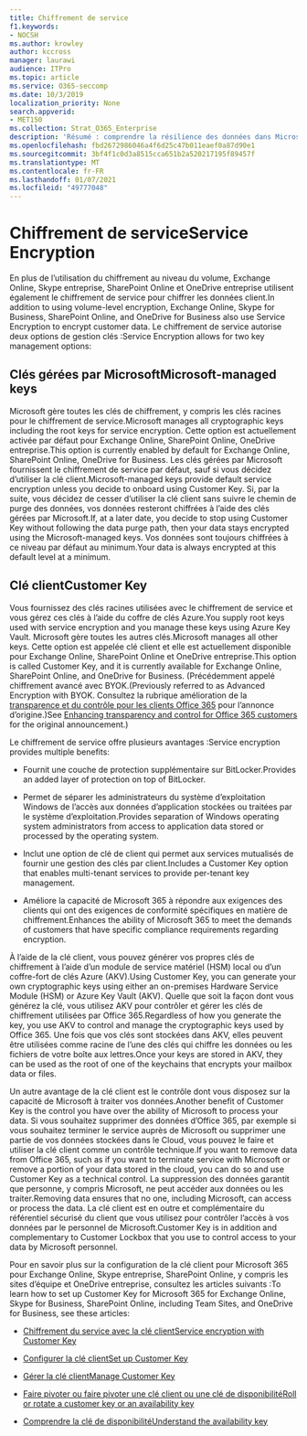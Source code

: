 ```yaml
---
title: Chiffrement de service
f1.keywords:
- NOCSH
ms.author: krowley
author: kccross
manager: laurawi
audience: ITPro
ms.topic: article
ms.service: O365-seccomp
ms.date: 10/3/2019
localization_priority: None
search.appverid:
- MET150
ms.collection: Strat_O365_Enterprise
description: 'Résumé : comprendre la résilience des données dans Microsoft Office 365.'
ms.openlocfilehash: fbd2672986046a4f6d25c47b011eaef0a87d90e1
ms.sourcegitcommit: 3bf4f1c0d3a8515cca651b2a520217195f89457f
ms.translationtype: MT
ms.contentlocale: fr-FR
ms.lasthandoff: 01/07/2021
ms.locfileid: "49777048"
---
```

# <a name="service-encryption"></a><span data-ttu-id="d23e5-103">Chiffrement de service</span><span class="sxs-lookup"><span data-stu-id="d23e5-103">Service Encryption</span></span>

<span data-ttu-id="d23e5-104">En plus de l’utilisation du chiffrement au niveau du volume, Exchange Online, Skype entreprise, SharePoint Online et OneDrive entreprise utilisent également le chiffrement de service pour chiffrer les données client.</span><span class="sxs-lookup"><span data-stu-id="d23e5-104">In addition to using volume-level encryption, Exchange Online, Skype for Business, SharePoint Online, and OneDrive for Business also use Service Encryption to encrypt customer data.</span></span> <span data-ttu-id="d23e5-105">Le chiffrement de service autorise deux options de gestion clés :</span><span class="sxs-lookup"><span data-stu-id="d23e5-105">Service Encryption allows for two key management options:</span></span>

## <a name="microsoft-managed-keys"></a><span data-ttu-id="d23e5-106">Clés gérées par Microsoft</span><span class="sxs-lookup"><span data-stu-id="d23e5-106">Microsoft-managed keys</span></span>
<span data-ttu-id="d23e5-107">Microsoft gère toutes les clés de chiffrement, y compris les clés racines pour le chiffrement de service.</span><span class="sxs-lookup"><span data-stu-id="d23e5-107">Microsoft manages all cryptographic keys including the root keys for service encryption.</span></span> <span data-ttu-id="d23e5-108">Cette option est actuellement activée par défaut pour Exchange Online, SharePoint Online, OneDrive entreprise.</span><span class="sxs-lookup"><span data-stu-id="d23e5-108">This option is currently enabled by default for Exchange Online, SharePoint Online, OneDrive for Business.</span></span> <span data-ttu-id="d23e5-109">Les clés gérées par Microsoft fournissent le chiffrement de service par défaut, sauf si vous décidez d’utiliser la clé client.</span><span class="sxs-lookup"><span data-stu-id="d23e5-109">Microsoft-managed keys provide default service encryption unless you decide to onboard using Customer Key.</span></span> <span data-ttu-id="d23e5-110">Si, par la suite, vous décidez de cesser d’utiliser la clé client sans suivre le chemin de purge des données, vos données resteront chiffrées à l’aide des clés gérées par Microsoft.</span><span class="sxs-lookup"><span data-stu-id="d23e5-110">If, at a later date, you decide to stop using Customer Key without following the data purge path, then your data stays encrypted using the Microsoft-managed keys.</span></span> <span data-ttu-id="d23e5-111">Vos données sont toujours chiffrées à ce niveau par défaut au minimum.</span><span class="sxs-lookup"><span data-stu-id="d23e5-111">Your data is always encrypted at this default level at a minimum.</span></span> 

## <a name="customer-key"></a><span data-ttu-id="d23e5-112">Clé client</span><span class="sxs-lookup"><span data-stu-id="d23e5-112">Customer Key</span></span>
<span data-ttu-id="d23e5-113">Vous fournissez des clés racines utilisées avec le chiffrement de service et vous gérez ces clés à l’aide du coffre de clés Azure.</span><span class="sxs-lookup"><span data-stu-id="d23e5-113">You supply root keys used with service encryption and you manage these keys using Azure Key Vault.</span></span> <span data-ttu-id="d23e5-114">Microsoft gère toutes les autres clés.</span><span class="sxs-lookup"><span data-stu-id="d23e5-114">Microsoft manages all other keys.</span></span> <span data-ttu-id="d23e5-115">Cette option est appelée clé client et elle est actuellement disponible pour Exchange Online, SharePoint Online et OneDrive entreprise.</span><span class="sxs-lookup"><span data-stu-id="d23e5-115">This option is called Customer Key, and it is currently available for Exchange Online, SharePoint Online, and OneDrive for Business.</span></span> <span data-ttu-id="d23e5-116">(Précédemment appelé chiffrement avancé avec BYOK.</span><span class="sxs-lookup"><span data-stu-id="d23e5-116">(Previously referred to as Advanced Encryption with BYOK.</span></span> <span data-ttu-id="d23e5-117">Consultez la rubrique amélioration de la [transparence et du contrôle pour les clients Office 365](https://blogs.office.com/2015/04/21/enhancing-transparency-and-control-for-office-365-customers/) pour l’annonce d’origine.)</span><span class="sxs-lookup"><span data-stu-id="d23e5-117">See [Enhancing transparency and control for Office 365 customers](https://blogs.office.com/2015/04/21/enhancing-transparency-and-control-for-office-365-customers/) for the original announcement.)</span></span>

<span data-ttu-id="d23e5-118">Le chiffrement de service offre plusieurs avantages :</span><span class="sxs-lookup"><span data-stu-id="d23e5-118">Service encryption provides multiple benefits:</span></span>

- <span data-ttu-id="d23e5-119">Fournit une couche de protection supplémentaire sur BitLocker.</span><span class="sxs-lookup"><span data-stu-id="d23e5-119">Provides an added layer of protection on top of BitLocker.</span></span>

- <span data-ttu-id="d23e5-120">Permet de séparer les administrateurs du système d’exploitation Windows de l’accès aux données d’application stockées ou traitées par le système d’exploitation.</span><span class="sxs-lookup"><span data-stu-id="d23e5-120">Provides separation of Windows operating system administrators from access to application data stored or processed by the operating system.</span></span>

- <span data-ttu-id="d23e5-121">Inclut une option de clé de client qui permet aux services mutualisés de fournir une gestion des clés par client.</span><span class="sxs-lookup"><span data-stu-id="d23e5-121">Includes a Customer Key option that enables multi-tenant services to provide per-tenant key management.</span></span>

- <span data-ttu-id="d23e5-122">Améliore la capacité de Microsoft 365 à répondre aux exigences des clients qui ont des exigences de conformité spécifiques en matière de chiffrement.</span><span class="sxs-lookup"><span data-stu-id="d23e5-122">Enhances the ability of Microsoft 365 to meet the demands of customers that have specific compliance requirements regarding encryption.</span></span>

<span data-ttu-id="d23e5-123">À l’aide de la clé client, vous pouvez générer vos propres clés de chiffrement à l’aide d’un module de service matériel (HSM) local ou d’un coffre-fort de clés Azure (AKV).</span><span class="sxs-lookup"><span data-stu-id="d23e5-123">Using Customer Key, you can generate your own cryptographic keys using either an on-premises Hardware Service Module (HSM) or Azure Key Vault (AKV).</span></span> <span data-ttu-id="d23e5-124">Quelle que soit la façon dont vous générez la clé, vous utilisez AKV pour contrôler et gérer les clés de chiffrement utilisées par Office 365.</span><span class="sxs-lookup"><span data-stu-id="d23e5-124">Regardless of how you generate the key, you use AKV to control and manage the cryptographic keys used by Office 365.</span></span> <span data-ttu-id="d23e5-125">Une fois que vos clés sont stockées dans AKV, elles peuvent être utilisées comme racine de l’une des clés qui chiffre les données ou les fichiers de votre boîte aux lettres.</span><span class="sxs-lookup"><span data-stu-id="d23e5-125">Once your keys are stored in AKV, they can be used as the root of one of the keychains that encrypts your mailbox data or files.</span></span>

<span data-ttu-id="d23e5-126">Un autre avantage de la clé client est le contrôle dont vous disposez sur la capacité de Microsoft à traiter vos données.</span><span class="sxs-lookup"><span data-stu-id="d23e5-126">Another benefit of Customer Key is the control you have over the ability of Microsoft to process your data.</span></span> <span data-ttu-id="d23e5-127">Si vous souhaitez supprimer des données d’Office 365, par exemple si vous souhaitez terminer le service auprès de Microsoft ou supprimer une partie de vos données stockées dans le Cloud, vous pouvez le faire et utiliser la clé client comme un contrôle technique.</span><span class="sxs-lookup"><span data-stu-id="d23e5-127">If you want to remove data from Office 365, such as if you want to terminate service with Microsoft or remove a portion of your data stored in the cloud, you can do so and use Customer Key as a technical control.</span></span> <span data-ttu-id="d23e5-128">La suppression des données garantit que personne, y compris Microsoft, ne peut accéder aux données ou les traiter.</span><span class="sxs-lookup"><span data-stu-id="d23e5-128">Removing data ensures that no one, including Microsoft, can access or process the data.</span></span> <span data-ttu-id="d23e5-129">La clé client est en outre et complémentaire du référentiel sécurisé du client que vous utilisez pour contrôler l’accès à vos données par le personnel de Microsoft.</span><span class="sxs-lookup"><span data-stu-id="d23e5-129">Customer Key is in addition and complementary to Customer Lockbox that you use to control access to your data by Microsoft personnel.</span></span>

<span data-ttu-id="d23e5-130">Pour en savoir plus sur la configuration de la clé client pour Microsoft 365 pour Exchange Online, Skype entreprise, SharePoint Online, y compris les sites d’équipe et OneDrive entreprise, consultez les articles suivants :</span><span class="sxs-lookup"><span data-stu-id="d23e5-130">To learn how to set up Customer Key for Microsoft 365 for Exchange Online, Skype for Business, SharePoint Online, including Team Sites, and OneDrive for Business, see these articles:</span></span>

- [<span data-ttu-id="d23e5-131">Chiffrement du service avec la clé client</span><span class="sxs-lookup"><span data-stu-id="d23e5-131">Service encryption with Customer Key</span></span>](customer-key-overview.md)

- [<span data-ttu-id="d23e5-132">Configurer la clé client</span><span class="sxs-lookup"><span data-stu-id="d23e5-132">Set up Customer Key</span></span>](customer-key-set-up.md)

- [<span data-ttu-id="d23e5-133">Gérer la clé client</span><span class="sxs-lookup"><span data-stu-id="d23e5-133">Manage Customer Key</span></span>](customer-key-manage.md)

- [<span data-ttu-id="d23e5-134">Faire pivoter ou faire pivoter une clé client ou une clé de disponibilité</span><span class="sxs-lookup"><span data-stu-id="d23e5-134">Roll or rotate a customer key or an availability key</span></span>](customer-key-availability-key-roll.md)

- [<span data-ttu-id="d23e5-135">Comprendre la clé de disponibilité</span><span class="sxs-lookup"><span data-stu-id="d23e5-135">Understand the availability key</span></span>](customer-key-availability-key-understand.md)

